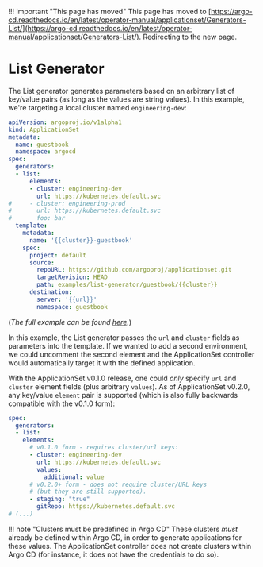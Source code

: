 <meta http-equiv="refresh" content="1; url='https://argo-cd.readthedocs.io/en/latest/operator-manual/applicationset/'" />

!!! important "This page has moved"
    This page has moved to [https://argo-cd.readthedocs.io/en/latest/operator-manual/applicationset/Generators-List/](https://argo-cd.readthedocs.io/en/latest/operator-manual/applicationset/Generators-List/). Redirecting to the new page.


# List Generator

The List generator generates parameters based on an arbitrary list of key/value pairs (as long as the values are string values). In this example, we're targeting a local cluster named `engineering-dev`:
```yaml
apiVersion: argoproj.io/v1alpha1
kind: ApplicationSet
metadata:
  name: guestbook
  namespace: argocd
spec:
  generators:
  - list:
      elements:
      - cluster: engineering-dev
        url: https://kubernetes.default.svc
#     - cluster: engineering-prod
#       url: https://kubernetes.default.svc
#       foo: bar
  template:
    metadata:
      name: '{{cluster}}-guestbook'
    spec:
      project: default
      source:
        repoURL: https://github.com/argoproj/applicationset.git
        targetRevision: HEAD
        path: examples/list-generator/guestbook/{{cluster}}
      destination:
        server: '{{url}}'
        namespace: guestbook
```
(*The full example can be found [here](https://github.com/argoproj/applicationset/tree/master/examples/list-generator).*)

In this example, the List generator passes the `url` and `cluster` fields as parameters into the template. If we wanted to add a second environment, we could uncomment the second element and the ApplicationSet controller would automatically target it with the defined application.

With the ApplicationSet v0.1.0 release, one could *only* specify `url` and `cluster` element fields (plus arbitrary `values`). As of ApplicationSet v0.2.0, any key/value `element` pair is supported (which is also fully backwards compatible with the v0.1.0 form):
```yaml
spec:
  generators:
  - list:
    elements:
      # v0.1.0 form - requires cluster/url keys:
      - cluster: engineering-dev
        url: https://kubernetes.default.svc
        values:
          additional: value
      # v0.2.0+ form - does not require cluster/URL keys
      # (but they are still supported).
      - staging: "true"
        gitRepo: https://kubernetes.default.svc   
# (...)
```

!!! note "Clusters must be predefined in Argo CD"
    These clusters *must* already be defined within Argo CD, in order to generate applications for these values. The ApplicationSet controller does not create clusters within Argo CD (for instance, it does not have the credentials to do so).
